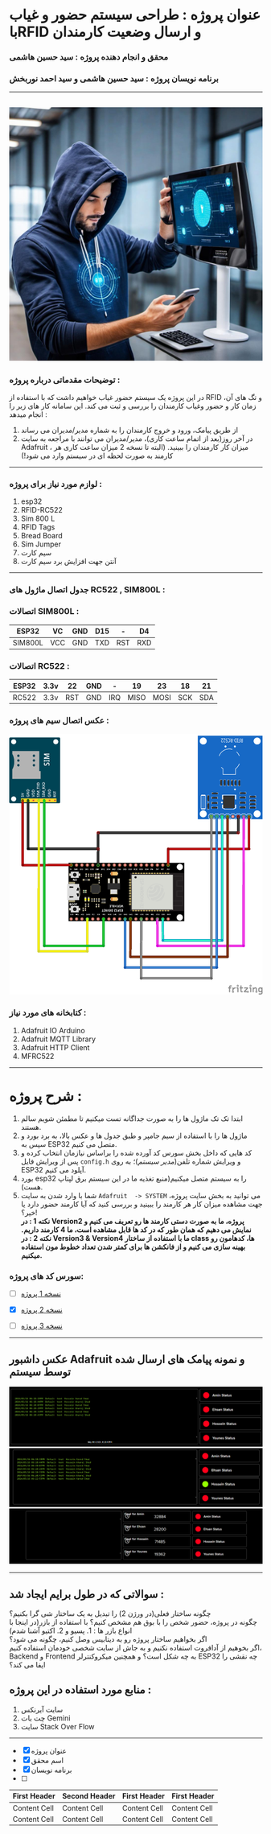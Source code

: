 
# عنوان پروژه : طراحی سیستم حضور و غیاب باRFID و ارسال وضعیت کارمندان
### محقق و انجام دهنده پروژه : سید حسین هاشمی
### برنامه نویسان پروژه : سید حسین هاشمی و سید احمد نوربخش
---
![alt - Github](https://github.com/EmadOldin/attendance_system/blob/main/pic1.jpeg)
---

### **توضیحات مقدماتی درباره پروژه :**
در این پروژه یک سیستم حضور غیاب خواهیم داشت که با استفاده از RFID و تگ های آن، زمان کار و حضور وغیاب کارمندان را بررسی و ثبت می کند. این سامانه کار های زیر را انجام میدهد : 
1. از طریق پیامک، ورود و خروج کارمندان را به شماره مدیر/مدیران می رساند
2. در آخر روز(بعد از اتمام ساعت کاری)، مدیر/مدیران می توانند با مراجعه به سایت Adafruit ، میزان کار کارمندان را ببینید. (البته تا نسخه 2 میزان ساعت کاری هر کارمند به صورت لحظه ای در سیستم وارد می شود!)
   

---

### **لوازم مورد نیاز برای پروژه :**
1. esp32
2. RFID-RC522
3. Sim 800 L
4. RFID Tags
5. Bread Board
6. Sim Jumper
7. سیم کارت
8. آنتن جهت افزایش برد سیم کارت
--- 

### **جدول اتصال ماژول های RC522 , SIM800L :**


### اتصالات SIM800L :
| ESP32  | VC | GND  | D15  | -  | D4 |
| ------------- | ------------- | ------------- | ------------- | ------------- | ------------- |
| SIM800L  | VCC  | GND  | TXD  | RST  | RXD  |


### اتصالات RC522 : 
| ESP32  | 3.3v | 22  | GND  | -  | 19 | 23  | 18  | 21  |
| ------------- | ------------- | ------------- | ------------- | ------------- | ------------- | ------------- | ------------- | ------------- |
| RC522  | 3.3v  | RST  | GND  | IRQ  | MISO  | MOSI  | SCK  | SDA  |



### **عکس اتصال سیم های پروژه :**

![alt - Github](https://github.com/EmadOldin/attendance_system/blob/main/picture/Untitled%20Sketch_bb.png)


### **کتابخانه های مورد نیاز :**

1. Adafruit IO Arduino
2. Adafruit MQTT Library
3. Adafruit HTTP Client
4. MFRC522

---
# شرح پروژه :

1. ابتدا تک تک ماژول ها را به صورت جداگانه تست میکنیم تا مطمئن شویم سالم هستند. </br>
2. ماژول ها را با استفاده از سیم جامپر و طبق جدول ها و عکس بالا، به برد بورد و سپس به ESP32 متصل می کنیم. </br>
3. کد هایی که داخل بخش سورس کد آورده شده را براساس نیازمان انتخاب کرده و پس از ویرایش فایل `config.h` و ویرایش شماره تلفن(*مدیر سیستم*)؛ به روی ESP32 آپلود می کنیم. </br>
4. بورد esp32  را به سیستم متصل میکنیم(منبع تغذیه ما در این سیستم برق لپتاپ هست). </br>
5. شما با وارد شدن به سایت `Adafruit  -> SYSTEM` می توانید به بخش سایت پروژه، جهت مشاهده میزان کار هر کارمند را ببینید و بررسی کنید که آیا کارمند حضور دارد یا خیر؟! </br>
**نکته 1 : در Version2 پروژه، ما به صورت دستی کارمند ها رو تعریف می کنیم و نمایش می دهیم که همان طور که در کد ها قابل مشاهده است، ما 4 کارمند داریم.**
   **نکته 2 : در Version3 & Version4 ما با استفاده از ساختار class ها، کدهامون رو بهینه سازی می کنیم و از فانکشن ها برای کمتر شدن تعداد خطوط مون استفاده میکنیم.**


### **سورس کد های پروژه:**

- [ ] [نسخه 1 پروژه](https://github.com/EmadOldin/attendance_system/blob/main/v1/v1.ino) </br>
- [x] [نسخه 2 پروژه](https://github.com/EmadOldin/attendance_system/blob/main/v2/v2.ino) </br>
- [ ] [نسخه 3 پروژه](https://github.com/EmadOldin/attendance_system/blob/main/v3/v3.ino) </br>



---
## عکس داشبور Adafruit و نمونه پیامک های ارسال شده توسط سیستم
![alt - Github](https://github.com/EmadOldin/attendance_system/blob/main/picture/Screenshot%202024-05-16%20182150.png)
![alt - Github](https://github.com/EmadOldin/attendance_system/blob/main/picture/Screenshot%202024-05-16%20182308.png)
![alt - Github](https://github.com/EmadOldin/attendance_system/blob/main/picture/Screenshot%202024-05-29%20001409.png)

---
## سوالاتی که در طول برایم ایجاد شد :
چگونه ساختار فعلی(در ورژن 2) را تبدیل به یک ساختار شی گرا بکنیم؟ </br>
چگونه در پروژه، حضور شخص را با بوق هم مشخص کنیم؟ با استفاده از بازر(در اینجا با انواع بازر ها : 1. پسیو و 2. اکتیو آشنا شدم) </br>
اگر بخواهیم ساختار پروژه رو به دیتابیس وصل کنیم، چگونه می شود؟ </br>
اگر بخوهیم از آدافروت استفاده نکنیم و به جاش از سایت شخصی خودمان استفاده کنیم، Backend و Frontend به چه شکل است؟ و همچنین میکروکنترلر ESP32 چه نقشی را ایفا می کند؟


##  منابع مورد استفاده در این پروژه :
1. سایت آیرنکس
2. چت بات Gemini
3. سایت Stack Over Flow








---
- [x] عنوان پروژه
- [x] اسم محقق
- [x] برنامه نویسان
- [ ] 


| First Header  | Second Header | First Header  | First Header  |
| ------------- | ------------- | ------------- | ------------- |
| Content Cell  | Content Cell  | Content Cell  | Content Cell  |
| Content Cell  | Content Cell  | Content Cell  | Content Cell  |
